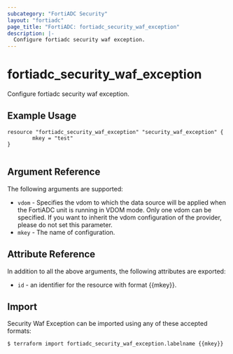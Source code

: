 ```yaml
---
subcategory: "FortiADC Security"
layout: "fortiadc"
page_title: "FortiADC: fortiadc_security_waf_exception"
description: |-
  Configure fortiadc security waf exception.
---
```


# fortiadc_security_waf_exception
Configure fortiadc security waf exception.

## Example Usage
```hcl
resource "fortiadc_security_waf_exception" "security_waf_exception" {
        mkey = "test"
}


```

## Argument Reference

The following arguments are supported:

* `vdom` - Specifies the vdom to which the data source will be applied when the FortiADC unit is running in VDOM mode. Only one vdom can be specified. If you want to inherit the vdom configuration of the provider, please do not set this parameter.
* `mkey` - The name of configuration.


## Attribute Reference

In addition to all the above arguments, the following attributes are exported:
* `id` - an identifier for the resource with format {{mkey}}.

## Import
 Security Waf Exception can be imported using any of these accepted formats:
```
$ terraform import fortiadc_security_waf_exception.labelname {{mkey}}
```
